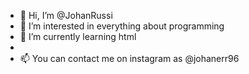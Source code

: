 - 👋 Hi, I’m @JohanRussi
- 👀 I’m interested in everything about programming
- 🌱 I’m currently learning html
- 
- 📫 You can contact me on instagram as @johanerr96

<!---
JohanRussi/JohanRussi is a ✨ special ✨ repository because its `README.md` (this file) appears on your GitHub profile.
You can click the Preview link to take a look at your changes.
--->
